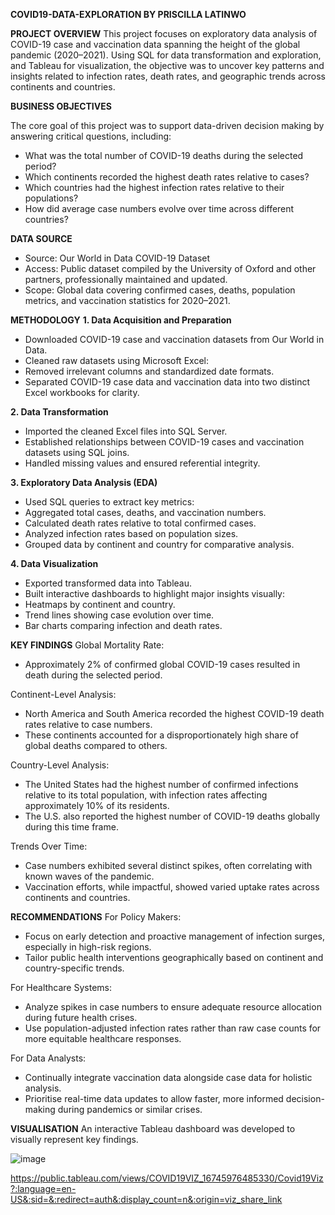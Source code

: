 **COVID19-DATA-EXPLORATION BY PRISCILLA LATINWO**




**PROJECT OVERVIEW**
This project focuses on exploratory data analysis of COVID-19 case and vaccination data spanning the height of the global pandemic (2020–2021).
Using SQL for data transformation and exploration, and Tableau for visualization, the objective was to uncover key patterns and insights related to infection rates, death rates, and geographic trends across continents and countries.

**BUSINESS OBJECTIVES**

The core goal of this project was to support data-driven decision making by answering critical questions, including:
- What was the total number of COVID-19 deaths during the selected period?
- Which continents recorded the highest death rates relative to cases?
- Which countries had the highest infection rates relative to their populations?
- How did average case numbers evolve over time across different countries?

**DATA SOURCE**
- Source: Our World in Data COVID-19 Dataset
- Access: Public dataset compiled by the University of Oxford and other partners, professionally maintained and updated.
- Scope: Global data covering confirmed cases, deaths, population metrics, and vaccination statistics for 2020–2021.

**METHODOLOGY**
**1. Data Acquisition and Preparation**
- Downloaded COVID-19 case and vaccination datasets from Our World in Data.
- Cleaned raw datasets using Microsoft Excel:
-   Removed irrelevant columns and standardized date formats.
-   Separated COVID-19 case data and vaccination data into two distinct Excel workbooks for clarity.

**2. Data Transformation**
- Imported the cleaned Excel files into SQL Server.
- Established relationships between COVID-19 cases and vaccination datasets using SQL joins.
- Handled missing values and ensured referential integrity.

**3. Exploratory Data Analysis (EDA)**
- Used SQL queries to extract key metrics:
-   Aggregated total cases, deaths, and vaccination numbers.
-   Calculated death rates relative to total confirmed cases.
-   Analyzed infection rates based on population sizes.
-   Grouped data by continent and country for comparative analysis.

**4. Data Visualization**
- Exported transformed data into Tableau.
- Built interactive dashboards to highlight major insights visually:
-   Heatmaps by continent and country.
-   Trend lines showing case evolution over time.
-   Bar charts comparing infection and death rates.

**KEY FINDINGS**
Global Mortality Rate:
- Approximately 2% of confirmed global COVID-19 cases resulted in death during the selected period.

Continent-Level Analysis:
- North America and South America recorded the highest COVID-19 death rates relative to case numbers.
- These continents accounted for a disproportionately high share of global deaths compared to others.

Country-Level Analysis:
- The United States had the highest number of confirmed infections relative to its total population, with infection rates affecting approximately 10% of its residents.
- The U.S. also reported the highest number of COVID-19 deaths globally during this time frame.

Trends Over Time:
- Case numbers exhibited several distinct spikes, often correlating with known waves of the pandemic.
- Vaccination efforts, while impactful, showed varied uptake rates across continents and countries.

**RECOMMENDATIONS**
For Policy Makers:
- Focus on early detection and proactive management of infection surges, especially in high-risk regions.
- Tailor public health interventions geographically based on continent and country-specific trends.

For Healthcare Systems:
- Analyze spikes in case numbers to ensure adequate resource allocation during future health crises.
- Use population-adjusted infection rates rather than raw case counts for more equitable healthcare responses.

For Data Analysts:
- Continually integrate vaccination data alongside case data for holistic analysis.
- Prioritise real-time data updates to allow faster, more informed decision-making during pandemics or similar crises.

**VISUALISATION**
An interactive Tableau dashboard was developed to visually represent key findings.

![image](https://user-images.githubusercontent.com/93530232/214538037-d7b3c713-2e28-4753-8b0d-cc8490b9a1b3.png)


https://public.tableau.com/views/COVID19VIZ_16745976485330/Covid19Viz?:language=en-US&:sid=&:redirect=auth&:display_count=n&:origin=viz_share_link 














